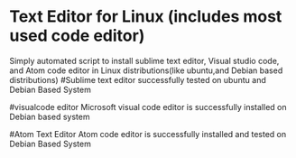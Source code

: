 # Text Editor for Linux (includes most used code editor)
Simply automated script to install sublime text editor, Visual studio code, and Atom code editor in Linux distributions(like ubuntu,and Debian based distributions) 
#Sublime text editor
successfully tested on ubuntu and Debian Based System

#visualcode editor
Microsoft visual code editor is successfully installed on Debian based system 

#Atom Text Editor 
Atom code editor is successfully installed and tested on Debian Based System


